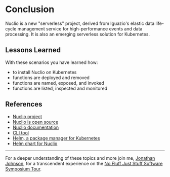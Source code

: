 # Conclusion #

Nuclio is a new "serverless" project, derived from Iguazio's elastic data life-cycle management service for high-performance events and data processing. It is also an emerging serverless solution for Kubernetes.

## Lessons Learned ##

With these scenarios you have learned how:

- to install Nuclio on Kubernetes
- functions are deployed and removed
- functions are named, exposed, and invoked
- functions are listed, inspected and monitored

## References ##

- [Nuclio project](https://nuclio.io/)
- [Nuclio is open source](https://github.com/nuclio/nuclio)
- [Nuclio documentation](https://nuclio.io/docs/latest/)
- [CLI tool](https://nuclio.io/docs/latest/setup/k8s/getting-started-k8s/#deploy-a-function-with-the-nuclio-cli-nuctl)
- [Helm, a package manager for Kubernetes](https://helm.sh/)
- [Helm chart for Nuclio](https://github.com/nuclio/nuclio/tree/master/hack/k8s/helm/nuclio)

------
For a deeper understanding of these topics and more join me, [Jonathan Johnson](https://www.linkedin.com/in/javajon/), for a transcendent experience on the [No Fluff Just Stuff Software Symposium Tour](https://nofluffjuststuff.com/home/main).